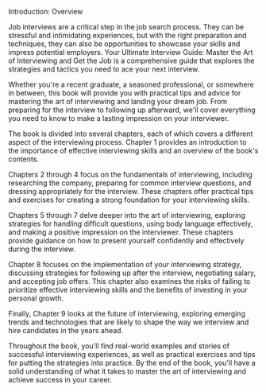 Introduction: Overview

Job interviews are a critical step in the job search process. They can be stressful and intimidating experiences, but with the right preparation and techniques, they can also be opportunities to showcase your skills and impress potential employers. Your Ultimate Interview Guide: Master the Art of Interviewing and Get the Job is a comprehensive guide that explores the strategies and tactics you need to ace your next interview.

Whether you're a recent graduate, a seasoned professional, or somewhere in between, this book will provide you with practical tips and advice for mastering the art of interviewing and landing your dream job. From preparing for the interview to following up afterward, we'll cover everything you need to know to make a lasting impression on your interviewer.

The book is divided into several chapters, each of which covers a different aspect of the interviewing process. Chapter 1 provides an introduction to the importance of effective interviewing skills and an overview of the book's contents.

Chapters 2 through 4 focus on the fundamentals of interviewing, including researching the company, preparing for common interview questions, and dressing appropriately for the interview. These chapters offer practical tips and exercises for creating a strong foundation for your interviewing skills.

Chapters 5 through 7 delve deeper into the art of interviewing, exploring strategies for handling difficult questions, using body language effectively, and making a positive impression on the interviewer. These chapters provide guidance on how to present yourself confidently and effectively during the interview.

Chapter 8 focuses on the implementation of your interviewing strategy, discussing strategies for following up after the interview, negotiating salary, and accepting job offers. This chapter also examines the risks of failing to prioritize effective interviewing skills and the benefits of investing in your personal growth.

Finally, Chapter 9 looks at the future of interviewing, exploring emerging trends and technologies that are likely to shape the way we interview and hire candidates in the years ahead.

Throughout the book, you'll find real-world examples and stories of successful interviewing experiences, as well as practical exercises and tips for putting the strategies into practice. By the end of the book, you'll have a solid understanding of what it takes to master the art of interviewing and achieve success in your career.


